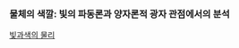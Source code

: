 ### 물체의 색깔: 빛의 파동론과 양자론적 광자 관점에서의 분석

<a href="https://redwoods.github.io/physics/study-ai/%EB%B9%9B%EA%B3%BC%EC%84%B9-%ED%8C%8C%EB%8F%99%EA%B3%BC%EA%B4%91%EC%9E%90/">빛과색의 물리</a>
